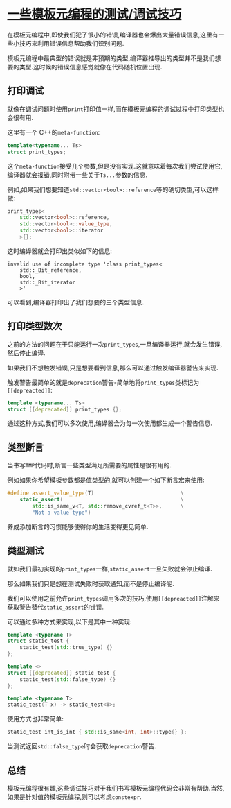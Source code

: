 # [一些模板元编程的测试/调试技巧](https://cukic.co/2019/02/19/tmp-testing-and-debugging-templates/)

在模板元编程中,即使我们犯了很小的错误,编译器也会爆出大量错误信息,这里有一些小技巧来利用错误信息帮助我们识别问题.

模板元编程中最典型的错误就是非预期的类型,编译器推导出的类型并不是我们想要的类型.这时候的错误信息感觉就像在代码随机位置出现.

## 打印调试

就像在调试问题时使用`print`打印值一样,而在模板元编程的调试过程中打印类型也会很有用.

这里有一个 C++的`meta-function`:

```C++
template<typename... Ts>
struct print_types;
```

这个`meta-function`接受几个参数,但是没有实现.这就意味着每次我们尝试使用它,编译器就会报错,同时附带一些关于`Ts...`参数的信息.

例如,如果我们想要知道`std::vector<bool>::reference`等的确切类型,可以这样做:

```C++
print_types<
    std::vector<bool>::reference,
    std::vector<bool>::value_type,
    std::vector<bool>::iterator
    >{};
```

这时编译器就会打印出类似如下的信息:

```TXT
invalid use of incomplete type 'class print_types<
    std::_Bit_reference,
    bool,
    std::_Bit_iterator
    >'
```

可以看到,编译器打印出了我们想要的三个类型信息.

## 打印类型数次

之前的方法的问题在于只能运行一次`print_types`,一旦编译器运行,就会发生错误,然后停止编译.

如果我们不想触发错误,只是想要看到信息,那么可以通过触发编译器警告来实现.

触发警告最简单的就是`deprecation`警告-简单地将`print_types`类标记为`[[depreacted]]`:

```C++
template <typename... Ts>
struct [[deprecated]] print_types {};
```

通过这种方式,我们可以多次使用,编译器会为每一次使用都生成一个警告信息.

## 类型断言

当书写`TMP`代码时,断言一些类型满足所需要的属性是很有用的.

例如如果你希望模板参数都是值类型的,就可以创建一个如下断言宏来使用:

```C++
#define assert_value_type(T)                            \
    static_assert(                                      \
        std::is_same_v<T, std::remove_cvref_t<T>>,      \
        "Not a value type")
```

养成添加断言的习惯能够使得你的生活变得更见简单.

## 类型测试

就如我们最初实现的`print_types`一样,`static_assert`一旦失败就会停止编译.

那么如果我们只是想在测试失败时获取通知,而不是停止编译呢.

我们可以使用之前允许`print_types`调用多次的技巧,使用`[[depreacted]]`注解来获取警告替代`static_assert`的错误.

可以通过多种方式来实现,以下是其中一种实现:

```C++
template <typename T>
struct static_test {
    static_test(std::true_type) {}
};

template <>
struct [[deprecated]] static_test {
    static_test(std::false_type) {}
};

template <typename T>
static_test(T x) -> static_test<T>;
```

使用方式也非常简单:

```C++
static_test int_is_int { std::is_same<int, int>::type{} };
```

当测试返回`std::false_type`时会获取`deprecation`警告.

## 总结

模板元编程很有趣,这些调试技巧对于我们书写模板元编程代码会非常有帮助.当然,如果是针对值的模板元编程,则可以考虑`constexpr`.
